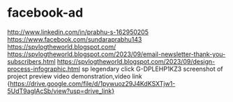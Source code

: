 # facebook-ad
http://www.linkedin.com/in/prabhu-s-162950205
https://www.facebook.com/sundaraprabhu143
https://spvlogtheworld.blogspot.com/
https://spvlogtheworld.blogspot.com/2023/09/email-newsletter-thank-you-subscribers.html
https://spvlogtheworld.blogspot.com/2023/09/design-process-infographic.html
sp legendary click
G-DPLEHP1KZ3
screenshot of project preview 
video demonstration,video link {https://drive.google.com/file/d/1pywuoz29J4KdKSXTjw1-5UdT9agIAcSb/view?usp=drive_link}
